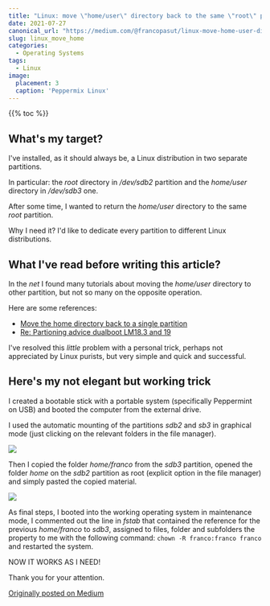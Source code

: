 ```yaml
---
title: "Linux: move \"home/user\" directory back to the same \"root\" partition"
date: 2021-07-27
canonical_url: "https://medium.com/@francopasut/linux-move-home-user-directory-back-to-the-same-root-partition-181c23eee15d"
slug: linux_move_home
categories:
  - Operating Systems
tags:
  - Linux
image:
  placement: 3
  caption: 'Peppermix Linux'
---
```


{{% toc %}}

## What's my target?

I've installed, as it should always be, a Linux distribution in two separate partitions.

In particular: the *root* directory in */dev/sdb2* partition and the *home/user* directory in */dev/sdb3* one.

After some time, I wanted to return the *home/user* directory to the same *root* partition.

Why I need it? I'd like to dedicate every partition to different Linux distributions.

## What I've read before writing this article?

In the *net* I found many tutorials about moving the *home/user* directory to other partition, but not so many on the opposite operation.

Here are some references:

-   [Move the home directory back to a single partition](https://askubuntu.com/questions/122464/move-the-home-directory-back-to-single-partition#122466)
-   [Re: Partioning advice dualboot LM18.3 and 19](https://forums.linuxmint.com/viewtopic.php?p=1539963&sid=70b6125fb0326c3bd1d9b9f6b1f1ad02#p1539963)

I've resolved this *little* problem with a personal trick, perhaps not appreciated by Linux purists, but very simple and quick and successful.

## Here's my not elegant but working trick

I created a bootable stick with a portable system (specifically Peppermint on USB) and booted the computer from the external drive.


I used the automatic mounting of the partitions *sdb2* and *sb3* in graphical mode (just clicking on the relevant folders in the file manager).

![](/img/automatic_mounting_partition.png)

Then I copied the folder *home/franco* from the *sdb3* partition, opened the folder *home* on the *sdb2* partition as root (explicit option in the
file manager) and simply pasted the copied material.

![](/img/copy_paste_folder.png)

As final steps, I booted into the working operating system in maintenance mode, I commented out the line in *fstab* that contained the reference for the previous *home/franco* to *sdb3*, assigned to files, folder and subfolders the property to me with the following command: `chown -R franco:franco franco` and restarted the system.

NOW IT WORKS AS I NEED!

Thank you for your attention.

[Originally posted on Medium](https://medium.com/@francopasut/linux-move-home-user-directory-back-to-the-same-root-partition-181c23eee15d)
